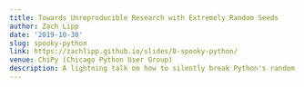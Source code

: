 ```yaml
---
title: Towards Unreproducible Research with Extremely Random Seeds
author: Zach Lipp
date: '2019-10-30'
slug: spooky-python
link: https://zachlipp.github.io/slides/0-spooky-python/
venue: ChiPy (Chicago Python User Group)
description: A lightning talk on how to silently break Python's random number generators
---
```

